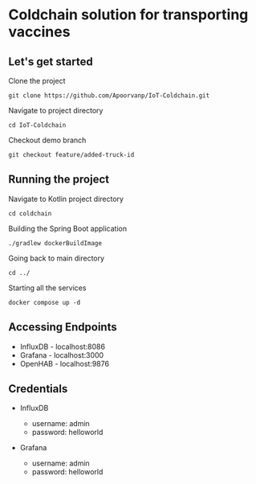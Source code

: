 # Coldchain solution for transporting vaccines
## Let's get started
Clone the project
```shell
git clone https://github.com/Apoorvanp/IoT-Coldchain.git
```
Navigate to project directory
```shell
cd IoT-Coldchain
```
Checkout demo branch
```shell
git checkout feature/added-truck-id
```
## Running the project
Navigate to Kotlin project directory
```shell
cd coldchain
```
Building the Spring Boot application
```shell
./gradlew dockerBuildImage
```
Going back to main directory
```shell
cd ../
```
Starting all the services
```shell
docker compose up -d
```

## Accessing Endpoints

* InfluxDB - localhost:8086
* Grafana - localhost:3000
* OpenHAB - localhost:9876

## Credentials

* InfluxDB
  * username: admin
  * password: helloworld

* Grafana
  * username: admin
  * password: helloworld



